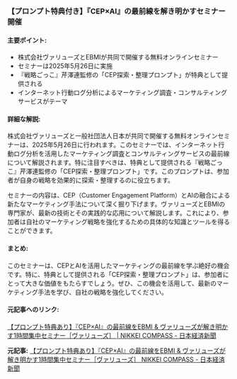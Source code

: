 ### 【プロンプト特典付き】『CEP×AI』の最前線を解き明かすセミナー開催

#### 主要ポイント:
- 株式会社ヴァリューズとEBMIが共同で開催する無料オンラインセミナー
- セミナーは2025年5月26日に実施
- 『戦略ごっこ』芹澤連監修の「CEP探索・整理プロンプト」が特典として提供される
- インターネット行動ログ分析によるマーケティング調査・コンサルティングサービスがテーマ

#### 詳細な解説:
株式会社ヴァリューズと一般社団法人日本が共同で開催する無料オンラインセミナーは、2025年5月26日に行われます。このセミナーでは、インターネット行動ログ分析を活用したマーケティング調査とコンサルティングサービスの最前線について解説されます。特に注目すべきは、特典として提供される『戦略ごっこ』芹澤連監修の「CEP探索・整理プロンプト」です。このプロンプトは、参加者が自身の戦略を効果的に探索・整理するのに役立ちます。

セミナーの内容は、CEP（Customer Engagement Platform）とAIの融合による新たなマーケティング手法について深く掘り下げます。ヴァリューズとEBMIの専門家が、最新の技術とその実践的な応用について解説します。これにより、参加者は自社のマーケティング戦略を強化するための具体的な知識とツールを得ることができます。

#### まとめ:
このセミナーは、CEPとAIを活用したマーケティングの最前線を学ぶ絶好の機会です。特に、特典として提供される「CEP探索・整理プロンプト」は、参加者にとって大きな価値をもたらすでしょう。ぜひ、この機会を活用して、最新のマーケティング手法を学び、自社の戦略を強化してください。

#### 元記事へのリンク:
[【プロンプト特典あり】『CEP×AI』の最前線をEBMI & ヴァリューズが解き明かす1時間集中セミナー［ヴァリューズ］ | NIKKEI COMPASS - 日本経済新聞](https://www.nikkei.com/article/DGXZQOCC09B6Q0Q5A500C2000000/)

**元記事:** [【プロンプト特典あり】『CEP×AI』の最前線をEBMI & ヴァリューズが解き明かす1時間集中セミナー［ヴァリューズ］ NIKKEI COMPASS - 日本経済新聞](https://www.nikkei.com/compass/content/PRTKDB000000204_000007396/preview)